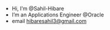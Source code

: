 -  Hi, I’m @Sahil-Hibare
-  I’m an  Applications Engineer  @Oracle
- email hibaresahil3@gmail.com


